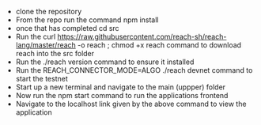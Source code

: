 - clone the repository
- From the repo run the command npm install
- once that has completed cd src
- Run the curl https://raw.githubusercontent.com/reach-sh/reach-lang/master/reach -o reach ; chmod +x reach command to download reach into the src folder
- Run the ./reach version command to ensure it installed
- Run the REACH_CONNECTOR_MODE=ALGO ./reach devnet command to start the testnet
- Start up a new terminal and navigate to the main (uppper) folder
- Now run the npm start command to run the applications frontend
- Navigate to the localhost link given by the above command to view the application
